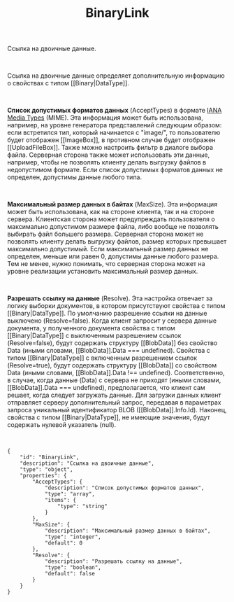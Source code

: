 ﻿---
layout: default
title: BinaryLink
position: 0
categories: 
tags: 
---

Ссылка на двоичные данные.

   

Ссылка на двоичные данные определяет дополнительную информацию о свойствах с типом [[Binary|DataType]].

 

**Список допустимых форматов данных** (AcceptTypes) в формате [IANA Media Types](http://www.iana.org/assignments/media-types/media-types.xhtml) (MIME). Эта информация может быть использована, например, на уровне генератора представлений следующим образом: если встретился тип, который начинается с "image/", то пользователю будет отображен [[ImageBox]], в противном случае будет отображен [[UploadFileBox]]. Также можно настроить фильтр в диалоге выбора файла. Серверная сторона также может использовать эти данные, например, чтобы не позволять клиенту делать выгрузку файлов в недопустимом формате. Если список допустимых форматов данных не определен, допустимы данные любого типа.

 

**Максимальный размер данных в байтах** (MaxSize). Эта информация может быть использована, как на стороне клиента, так и на стороне сервера. Клиентская сторона может предупреждать пользователя о максимально допустимом размере файла, либо вообще не позволять выбирать файл большего размера. Серверная сторона может не позволять клиенту делать выгрузку файлов, размер которых превышает максимально допустимый. Если максимальный размер данных не определен, меньше или равен 0, допустимы данные любого размера. Тем не менее, нужно понимать, что серверная сторона может на уровне реализации установить максимальный размер данных.

 

**Разрешать ссылку на данные** (Resolve). Эта настройка отвечает за логику выборки документов, в котором присутствуют свойства с типом [[Binary|DataType]]. По умолчанию разрешение ссылки на данные выключено (Resolve=false). Когда клиент запросит у сервера данные документа, у полученного документа свойства с типом [[Binary|DataType]] с выключенным разрешением ссылок (Resolve=false), будут содержать структуру [[BlobData]] без свойство Data (иными словами, [[BlobData]].Data === undefined). Свойства с типом [[Binary|DataType]] с включенным разрешением ссылок (Resolve=true), будут содержать структуру [[BlobData]] со свойством Data (иными словами, [[BlobData]].Data !== undefined). Соответственно, в случае, когда данные (Data) с сервера не приходят (иными словами, [[BlobData]].Data === undefined), предполагается, что клиент сам решает, когда следует загружать данные. Для загрузки данных клиент отправляет серверу дополнительный запрос, передавая в параметрах запроса уникальный идентификатор BLOB ([[BlobData]].Info.Id). Наконец, свойства с типом [[Binary|DataType]], не имеющие значения, будут содержать нулевой указатель (null).  


   

```
{
	"id": "BinaryLink",
	"description": "Ссылка на двоичные данные",
	"type": "object",
	"properties": {
		"AcceptTypes": {
			"description": "Список допустимых форматов данных",
			"type": "array",
			"items": {
				"type": "string"
			}
		},
		"MaxSize": {
			"description": "Максимальный размер данных в байтах",
			"type": "integer",
			"default": 0
		},
		"Resolve": {
			"description": "Разрешать ссылку на данные",
			"type": "boolean",
			"default": false
		}
	}
}
```

 

 

